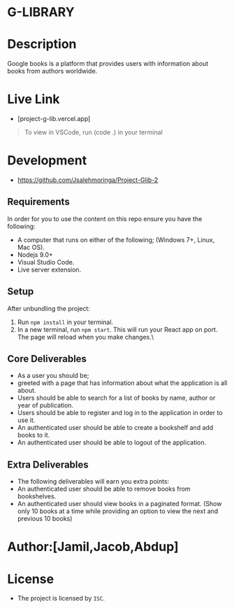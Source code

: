 # G-LIBRARY

# Description
Google books is a platform that provides users with information about books from authors worldwide. 

# Live Link 
- [project-g-lib.vercel.app]
> To view in VSCode, run (code .) in your terminal 

# Development 
- https://github.com/Jsalehmoringa/Project-Glib-2

## Requirements

In order for you to use the content on this repo ensure you have the following:

- A computer that runs on either of the following; (Windows 7+, Linux, Mac OS).
- Nodejs 9.0+
- Visual Studio Code.
- Live server extension.

## Setup

After unbundling the project:

1. Run `npm install` in your terminal.
3. In a new terminal, run `npm start`. This will run your React app on port.
The page will reload when you make changes.\

## Core Deliverables
- As a user you should be;
- greeted with a page that has information about what the application is all about.
- Users should be able to search for a list of books by name, author or year of publication.
- Users should be able to register and log in to the application in order to use it.
- An authenticated user should be able to create a bookshelf and add books to it.
- An authenticated user should be able to logout of the application.


## Extra Deliverables
- The following deliverables will earn you extra points:
- An authenticated user should be able to remove books from bookshelves.
- An authenticated user should view books in a paginated format. (Show only 10 books at a time while providing an option to view the next and previous 10 books)





 
 # Author:[Jamil,Jacob,Abdup]

 # License
 - The project is licensed by `ISC`.
